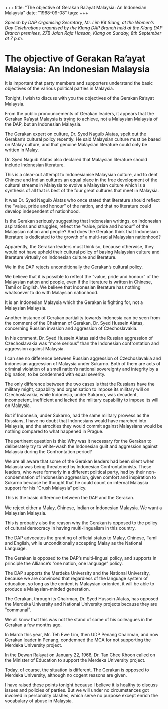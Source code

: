 +++ 
title: "The objective of Gerakan Ra’ayat Malaysia: An Indonesian Malaysia"
date: "1968-09-08"
tags:
+++

_Speech by DAP Organising Secretary, Mr. Lim Kit Siang, at the Women’s Day Celebrations organised by the Klang DAP Branch held at the Klang DAP Branch premises, 27B Jalan Raja Hassan, Klang on Sunday, 8th September at 7 p.m._

# The objective of Gerakan Ra’ayat Malaysia: An Indonesian Malaysia

It is important that party members and supporters understand the basic objectives of the various political parties in Malaysia.

Tonight, I wish to discuss with you the objectives of the Gerakan Ra’ayat Malaysia.

From the public pronouncements of Gerakan leaders, it appears that the Gerakan Ra’ayat Malaysia is trying to achieve, not a Malaysian Malaysia of the DAP, but an Indonesian Malaysia.</u>

The Gerakan expert on culture, Dr. Syed Naguib Alatas, spelt out the Gerakan’s cultural policy recently. He said Malaysian culture must be based on Malay culture, and that genuine Malaysian literature could only be written in Malay.

Dr. Syed Naguib Alatas also declared that Malaysian literature should include Indonesian literature.

This is a clear-out attempt to Indonesianise Malaysian culture, and to dent Chinese and Indian cultures an equal place in the free development of the cultural streams in Malaysia to evolve a Malaysian culture which is a synthesis of all that is best of the four great cultures that meet in Malaysia.

It was Dr. Syed Naguib Alatas who once stated that literature should reflect the “value, pride and honour” of the nation, and that no literature could develop independent of nationhood.

Is the Gerakan seriously suggesting that Indonesian writings, on Indonesian aspirations and struggles, reflect the “value, pride and honour” of the Malaysian nation and people? And does the Gerakan think that Indonesian literature is dedicated to the growth of a multi-racial Malaysian nationhood?

Apparently, the Gerakan leaders must think so, because otherwise, they would not have upheld their cultural policy of basing Malaysian culture and literature virtually on Indonesian culture and literature.

We in the DAP rejects unconditionally the Gerakan’s cultural policy.

We believe that it is possible to reflect the “value, pride and honour” of the Malaysian nation and people, even if the literature is written in Chinese, Tamil or English. We believe that Indonesian literature has nothing whatsoever to do with Malaysian nationhood.

It is an Indonesian Malaysia which the Gerakan is fighting for, not a Malaysian Malaysia.

Another instance of Gerakan partiality towards Indonesia can be seen from the comment of the Chairman of Gerakan, Dr. Syed Hussein Alatas, concerning Russian invasion and aggression of Czechoslavakia.

In his comment, Dr. Syed Hussein Alatas said the Russian aggression of Czechoslavakia was “more serious” than the Indonesian confrontation and aggression against Malaysia.

I can see no difference between Russian aggression of Czechoslavakia and Indonesian aggression of Malaysia under Sukarno. Both of them are acts of criminal violation of a smell nation’s national sovereignty and integrity by a big nation, to be condemned with equal severity.

The only difference between the two cases is that the Russians have the military might, capability and organisation to impose its military will on Czechoslavakia, while Indonesia, under Sukarno, was decadent, incompetent, inefficient and lacked the military capability to impose its will on Malaysia.

But if Indonesia, under Sukarno, had the same military prowess as the Russians, I have no doubt that Indonesians would have marched into Malaysia, and the atrocities they would commit against Malaysians would be nothing compared to what happened in Prague.

The pertinent question is this: Why was it necessary for the Gerakan to deliberately try to white-wash the Indonesian guilt and aggression against Malaysia during the Confrontation period?

We are all aware that some of the Gerakan leaders had been silent when Malaysia was being threatened by Indonesian Confrontationists. These leaders, who were formerly in a different political party, had by their non-condemnation of Indonesian aggression, given comfort and inspiration to Sukarno because he thought that he could count on internal Malaysia support for his “Crush Malaysia” policy.

This is the basic difference between the DAP and the Gerakan.

We reject either a Malay, Chinese, Indian or Indonesian Malaysia. We want a Malaysian Malaysia.

This is probably also the reason why the Gerakan is opposed to the policy of cultural democracy in having multi-lingualism in this country.

The DAP advocates the granting of official status to Malay, Chinese, Tamil and English, while unconditionally accepting Malay as the National Language.

The Gerakan is opposed to the DAP’s multi-lingual policy, and supports in principle the Alliance’s “one nation, one language” policy.

The DAP supports the Merdeka University and the National University, because we are convinced that regardless of the language system of education, so long as the content is Malaysian-oriented, it will be able to produce a Malaysian-minded generation.

The Gerakan, through its Chairman, Dr. Syed Hussein Alatas, has opposed the Merdeka University and National University projects because they are “communal”.

We all know that this was not the stand of some of his colleagues in the Gerakan a few months ago.

In March this year, Mr. Teh Ewe Lim, then UDP Penang Chairman, and now Gerakan leader in Penang, condemned the MCA for not supporting the Merdeka University project.

In the Dewan Ra’ayat on January 22, 1968, Dr. Tan Chee Khoon called on the Minister of Education to support the Merdeka University project.

Today, of course, the situation is different. The Gerakan is opposed to Merdeka University, although no cogent reasons are given.

I have raised these points tonight because I believe it is healthy to discuss issues and policies of parties. But we will under no circumstances got involved in personality clashes, which serve no purpose except enrich the vocabulary of abuse in Malaysia.
 
